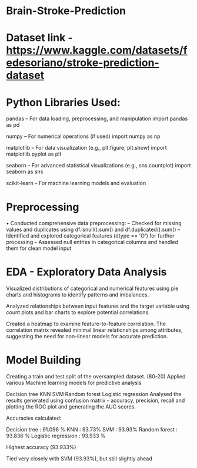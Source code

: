 # Brain-Stroke-Prediction
# Dataset link - https://www.kaggle.com/datasets/fedesoriano/stroke-prediction-dataset
# Python Libraries Used:
pandas – For data loading, preprocessing, and manipulation
import pandas as pd

numpy – For numerical operations (if used)
import numpy as np

matplotlib – For data visualization (e.g., plt.figure, plt.show)
import matplotlib.pyplot as plt

seaborn – For advanced statistical visualizations (e.g., sns.countplot)
import seaborn as sns

scikit-learn – For machine learning models and evaluation

# Preprocessing
• Conducted comprehensive data preprocessing:
– Checked for missing values and duplicates using df.isnull().sum() and df.duplicated().sum()
– Identified and explored categorical features (dtype == 'O') for further processing
– Assessed null entries in categorical columns and handled them for clean model input

# EDA - Exploratory Data Analysis
Visualized distributions of categorical and numerical features using pie charts and histograms to identify patterns and imbalances.

Analyzed relationships between input features and the target variable using count plots and bar charts to explore potential correlations.

Created a heatmap to examine feature-to-feature correlation. The correlation matrix revealed minimal linear relationships among attributes, suggesting the need for non-linear models for accurate prediction.

# Model Building
Creating a train and test split of the oversampled dataset. (80-20)
Applied various Machine learning models for predictive analysis

Decision tree
KNN
SVM
Random forest
Logistic regression
Analysed the results generated using confusion matrix - accuracy, precision, recall and plotting the ROC plot and generating the AUC scores.

Accuracies calculated:

Decision tree : 91.096 %
KNN : 93.73%
SVM : 93.93%
Random forest : 93.836 %
Logistic regression : 93.933 %

Highest accuracy (93.933%)

Tied very closely with SVM (93.93%), but still slightly ahead
